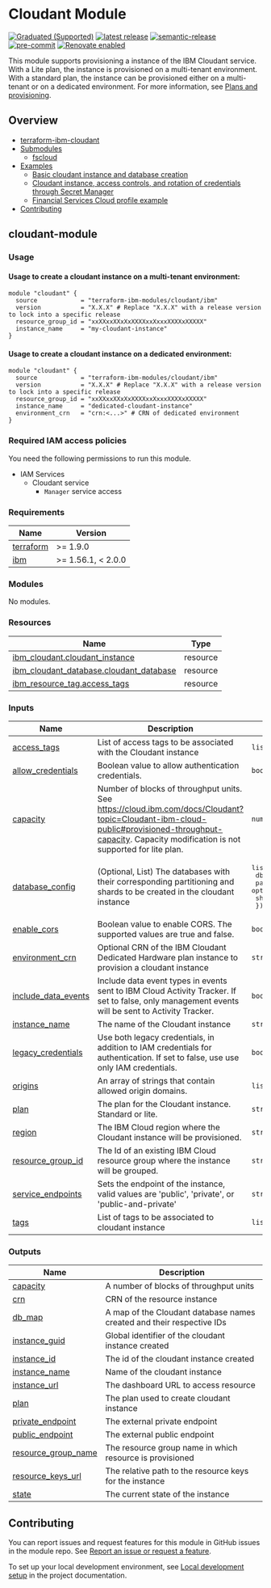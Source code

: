 # Cloudant Module

[![Graduated (Supported)](https://img.shields.io/badge/Status-Graduated%20(Supported)-brightgreen)](https://terraform-ibm-modules.github.io/documentation/#/badge-status)
[![latest release](https://img.shields.io/github/v/release/terraform-ibm-modules/terraform-ibm-cloudant?logo=GitHub&sort=semver)](https://github.com/terraform-ibm-modules/terraform-ibm-cloudant/releases/latest)
[![semantic-release](https://img.shields.io/badge/%20%20%F0%9F%93%A6%F0%9F%9A%80-semantic--release-e10079.svg)](https://github.com/semantic-release/semantic-release)
[![pre-commit](https://img.shields.io/badge/pre--commit-enabled-brightgreen?logo=pre-commit&logoColor=white)](https://github.com/pre-commit/pre-commit)
[![Renovate enabled](https://img.shields.io/badge/renovate-enabled-brightgreen.svg)](https://renovatebot.com/)


This module supports provisioning a instance of the IBM Cloudant service. With a Lite plan, the instance is provisioned on a multi-tenant environment. With a standard plan, the instance can be provisioned either on a multi-tenant or on a dedicated environment. For more information, see [Plans and provisioning](https://cloud.ibm.com/docs/Cloudant?topic=Cloudant-ibm-cloud-public).

<!-- BEGIN OVERVIEW HOOK -->
## Overview
* [terraform-ibm-cloudant](#terraform-ibm-cloudant)
* [Submodules](./modules)
    * [fscloud](./modules/fscloud)
* [Examples](./examples)
    * [Basic cloudant instance and database creation](./examples/basic)
    * [Cloudant instance, access controls, and rotation of credentials through Secret Manager](./examples/complete)
    * [Financial Services Cloud profile example](./examples/fscloud)
* [Contributing](#contributing)
<!-- END OVERVIEW HOOK -->

## cloudant-module

### Usage

#### Usage to create a cloudant instance on a multi-tenant environment:

```hcl
module "cloudant" {
  source            = "terraform-ibm-modules/cloudant/ibm"
  version           = "X.X.X" # Replace "X.X.X" with a release version to lock into a specific release
  resource_group_id = "xxXXxxXXxXxXXXXxxXxxxXXXXxXXXXX"
  instance_name     = "my-cloudant-instance"
}
```

#### Usage to create a cloudant instance on a dedicated environment:

```hcl
module "cloudant" {
  source            = "terraform-ibm-modules/cloudant/ibm"
  version           = "X.X.X" # Replace "X.X.X" with a release version to lock into a specific release
  resource_group_id = "xxXXxxXXxXxXXXXxxXxxxXXXXxXXXXX"
  instance_name     = "dedicated-cloudant-instance"
  environment_crn   = "crn:<...>" # CRN of dedicated environment
}
```

### Required IAM access policies

You need the following permissions to run this module.

- IAM Services
    - Cloudant service
        - `Manager` service access


<!-- Below content is automatically populated via pre-commit hook -->
<!-- BEGINNING OF PRE-COMMIT-TERRAFORM DOCS HOOK -->
### Requirements

| Name | Version |
|------|---------|
| <a name="requirement_terraform"></a> [terraform](#requirement\_terraform) | >= 1.9.0 |
| <a name="requirement_ibm"></a> [ibm](#requirement\_ibm) | >= 1.56.1, < 2.0.0 |

### Modules

No modules.

### Resources

| Name | Type |
|------|------|
| [ibm_cloudant.cloudant_instance](https://registry.terraform.io/providers/IBM-Cloud/ibm/latest/docs/resources/cloudant) | resource |
| [ibm_cloudant_database.cloudant_database](https://registry.terraform.io/providers/IBM-Cloud/ibm/latest/docs/resources/cloudant_database) | resource |
| [ibm_resource_tag.access_tags](https://registry.terraform.io/providers/IBM-Cloud/ibm/latest/docs/resources/resource_tag) | resource |

### Inputs

| Name | Description | Type | Default | Required |
|------|-------------|------|---------|:--------:|
| <a name="input_access_tags"></a> [access\_tags](#input\_access\_tags) | List of access tags to be associated with the Cloudant instance | `list(string)` | `[]` | no |
| <a name="input_allow_credentials"></a> [allow\_credentials](#input\_allow\_credentials) | Boolean value to allow authentication credentials. | `bool` | `true` | no |
| <a name="input_capacity"></a> [capacity](#input\_capacity) | Number of blocks of throughput units. See https://cloud.ibm.com/docs/Cloudant?topic=Cloudant-ibm-cloud-public#provisioned-throughput-capacity. Capacity modification is not supported for lite plan. | `number` | `1` | no |
| <a name="input_database_config"></a> [database\_config](#input\_database\_config) | (Optional, List) The databases with their corresponding partitioning and shards to be created in the cloudant instance | <pre>list(object({<br/>    db          = string<br/>    partitioned = optional(bool)<br/>    shards      = optional(number)<br/>  }))</pre> | `[]` | no |
| <a name="input_enable_cors"></a> [enable\_cors](#input\_enable\_cors) | Boolean value to enable CORS. The supported values are true and false. | `bool` | `true` | no |
| <a name="input_environment_crn"></a> [environment\_crn](#input\_environment\_crn) | Optional CRN of the IBM Cloudant Dedicated Hardware plan instance to provision a cloudant instance | `string` | `null` | no |
| <a name="input_include_data_events"></a> [include\_data\_events](#input\_include\_data\_events) | Include data event types in events sent to IBM Cloud Activity Tracker. If set to false, only management events will be sent to Activity Tracker. | `bool` | `false` | no |
| <a name="input_instance_name"></a> [instance\_name](#input\_instance\_name) | The name of the Cloudant instance | `string` | n/a | yes |
| <a name="input_legacy_credentials"></a> [legacy\_credentials](#input\_legacy\_credentials) | Use both legacy credentials, in addition to IAM credentials for authentication. If set to false, use use only IAM credentials. | `bool` | `false` | no |
| <a name="input_origins"></a> [origins](#input\_origins) | An array of strings that contain allowed origin domains. | `list(string)` | `[]` | no |
| <a name="input_plan"></a> [plan](#input\_plan) | The plan for the Cloudant instance. Standard or lite. | `string` | `"standard"` | no |
| <a name="input_region"></a> [region](#input\_region) | The IBM Cloud region where the Cloudant instance will be provisioned. | `string` | `"us-south"` | no |
| <a name="input_resource_group_id"></a> [resource\_group\_id](#input\_resource\_group\_id) | The Id of an existing IBM Cloud resource group where the instance will be grouped. | `string` | n/a | yes |
| <a name="input_service_endpoints"></a> [service\_endpoints](#input\_service\_endpoints) | Sets the endpoint of the instance, valid values are 'public', 'private', or 'public-and-private' | `string` | `"public-and-private"` | no |
| <a name="input_tags"></a> [tags](#input\_tags) | List of tags to be associated to cloudant instance | `list(string)` | `[]` | no |

### Outputs

| Name | Description |
|------|-------------|
| <a name="output_capacity"></a> [capacity](#output\_capacity) | A number of blocks of throughput units |
| <a name="output_crn"></a> [crn](#output\_crn) | CRN of the resource instance |
| <a name="output_db_map"></a> [db\_map](#output\_db\_map) | A map of the Cloudant database names created and their respective IDs |
| <a name="output_instance_guid"></a> [instance\_guid](#output\_instance\_guid) | Global identifier of the cloudant instance created |
| <a name="output_instance_id"></a> [instance\_id](#output\_instance\_id) | The id of the cloudant instance created |
| <a name="output_instance_name"></a> [instance\_name](#output\_instance\_name) | Name of the cloudant instance |
| <a name="output_instance_url"></a> [instance\_url](#output\_instance\_url) | The dashboard URL to access resource |
| <a name="output_plan"></a> [plan](#output\_plan) | The plan used to create cloudant instance |
| <a name="output_private_endpoint"></a> [private\_endpoint](#output\_private\_endpoint) | The external private endpoint |
| <a name="output_public_endpoint"></a> [public\_endpoint](#output\_public\_endpoint) | The external public endpoint |
| <a name="output_resource_group_name"></a> [resource\_group\_name](#output\_resource\_group\_name) | The resource group name in which resource is provisioned |
| <a name="output_resource_keys_url"></a> [resource\_keys\_url](#output\_resource\_keys\_url) | The relative path to the resource keys for the instance |
| <a name="output_state"></a> [state](#output\_state) | The current state of the instance |
<!-- END OF PRE-COMMIT-TERRAFORM DOCS HOOK -->

<!-- Leave this section as is so that your module has a link to local development environment set up steps for contributors to follow -->
## Contributing

You can report issues and request features for this module in GitHub issues in the module repo. See [Report an issue or request a feature](https://github.com/terraform-ibm-modules/.github/blob/main/.github/SUPPORT.md).

To set up your local development environment, see [Local development setup](https://terraform-ibm-modules.github.io/documentation/#/local-dev-setup) in the project documentation.
